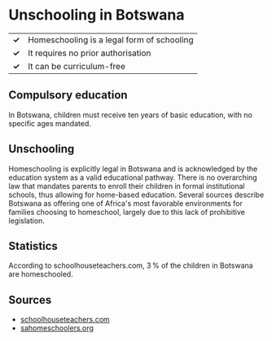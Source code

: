 # Unschooling in Botswana

|       |                                            |
| ----- | ------------------------------------------ |
| **✓** | Homeschooling is a legal form of schooling |
| **✓** | It requires no prior authorisation         |
| **✓** | It can be curriculum-free                  |

## Compulsory education

In Botswana, children must receive ten years of basic education, with no
specific ages mandated.

## Unschooling

Homeschooling is explicitly legal in Botswana and is acknowledged by the education system as a valid educational pathway.
There is no overarching law that mandates parents to enroll their children in formal institutional schools, thus allowing for home-based education.
Several sources describe Botswana as offering one of Africa's most favorable environments for families choosing to homeschool, largely due to this lack of prohibitive legislation.

## Statistics

According to schoolhouseteachers.com, 3 % of the children in Botswana are homeschooled.

## Sources

- [schoolhouseteachers.com](https://schoolhouseteachers.com/international/botswana)
- [sahomeschoolers.org](https://www.sahomeschoolers.org/legal-a-research/legal-menu-item/home-education-in-africa.html)
